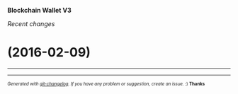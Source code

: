 __Blockchain Wallet V3__

_Recent changes_

#   (2016-02-09)



---


---
<sub><sup>*Generated with [git-changelog](https://github.com/rafinskipg/git-changelog). If you have any problem or suggestion, create an issue.* :) **Thanks** </sub></sup>